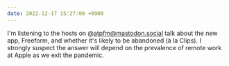 ```yaml
---
date: 2022-12-17 15:27:00 +0900
---
```


I'm listening to the hosts on @atpfm@mastodon.social talk about the new app, Freeform, and whether it's likely to be abandoned (à la Clips). I strongly suspect the answer will depend on the prevalence of remote work at Apple as we exit the pandemic.
